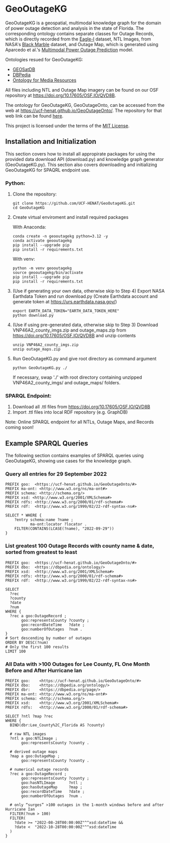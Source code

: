 # GeoOutageKG

GeoOutageKG is a geospatial, multimodal knowledge graph for the domain of power outage detection and analysis in the state of Florida. The corresponding ontology contains separate classes for Outage Records, which is directly recorded from the [Eagle-I](https://doi.org/10.13139/ORNLNCCS/1975202) dataset, NTL Images, from NASA's [Black Marble](https://doi.org/10.1016/j.rse.2018.03.017) dataset, and Outage Map, which is generated using Aparcedo et al.'s [Multimodal Power Outage Prediction](https://doi.org/10.48550/arXiv.2410.00017) model.

Ontologies resued for GeoOutageKG:
- [GEOSatDB](https://doi.org/10.1080/20964471.2024.2331992)
- [DBPedia](https://www.dbpedia.org/)
- [Ontology for Media Resources](https://www.w3.org/ns/ma-ont)

All files including NTL and Outage Map imagery can be found on our OSF repository at https://doi.org/10.17605/OSF.IO/QVD8B.

The ontology for GeoOutageKG, GeoOutageOnto, can be accessed from the web at https://ucf-henat.github.io/GeoOutageOnto/. The repository for that web link can be found [here](https://github.com/UCF-HENAT/GeoOutageOnto).

This project is licensed under the terms of the [MIT License](./LICENSE).

## Installation and Initialization

This section covers how to install all appropirate packages for using the provided data download API (download.py) and knowledge graph generator (GeoOutageKG.py). This section also covers downloading and initializing GeoOutageKG for SPAQRL endpoint use.

### Python:
1. Clone the repository:

    ```
    git clone https://github.com/UCF-HENAT/GeoOutageKG.git
    cd GeoOutageKG
    ```

2. Create virtual enviroment and install required packages
    
    With Anaconda:
    ```
    conda create -n geooutagekg python=3.12 -y
    conda activate geooutagekg
    pip install --upgrade pip
    pip install -r requirements.txt
    ```

    With venv:
    ```
    python -m venv geooutagekg
    source geooutagekg/bin/activate
    pip install --upgrade pip
    pip install -r requirements.txt
    ```

3. (Use if generating your own data, otherwise skip to Step 4) Export NASA Earthdata Token and run download.py (Create Earthdata account and generate token at https://urs.earthdata.nasa.gov/)

    ```
    export EARTH_DATA_TOKEN="EARTH_DATA_TOKEN_HERE"
    python download.py
    ```

4. (Use if using pre-generated data, otherwise skip to Step 3) Download VNP46A2_county_imgs.zip and outage_maps.zip from https://doi.org/10.17605/OSF.IO/QVD8B and unzip contents

    ```
    unzip VNP46A2_county_imgs.zip
    unzip outage_maps.zip
    ```

5. Run GeoOutageKG.py and give root directory as command argument
    ```
    python GeoOutageKG.py ./
    ```

    If necessary, swap './' with root directory containing unzipped VNP46A2_county_imgs/ and outage_maps/ folders.

### SPARQL Endpoint:
1. Download all .ttl files from https://doi.org/10.17605/OSF.IO/QVD8B
2. Import .ttl files into local RDF repository (e.g. GraphDB)

Note: Online SPARQL endpoint for all NTLs, Outage Maps, and Records coming soon!

## Example SPARQL Queries
The following section contains examples of SPARQL queries using GeoOutageKG, showing use cases for the knowledge graph.

### Query all entries for 29 September 2022
```SPARQL
PREFIX goo:  <https://ucf-henat.github.io/GeoOutageOnto/#>
PREFIX ma-ont: <http://www.w3.org/ns/ma-ont#>
PREFIX schema: <http://schema.org/>
PREFIX xsd: <http://www.w3.org/2001/XMLSchema#>
PREFIX rdfs: <http://www.w3.org/2000/01/rdf-schema#>
PREFIX rdf:  <http://www.w3.org/1999/02/22-rdf-syntax-ns#>

SELECT * WHERE {
    ?entry schema:name ?name ;
    	   ma-ont:locator ?locator .
    FILTER(CONTAINS(LCASE(?name), "2022-09-29"))
}
```

### List greatest 100 Outage Records with county name & date, sorted from greatest to least
```SPARQL
PREFIX goo:  <https://ucf-henat.github.io/GeoOutageOnto/#>
PREFIX dbo:  <https://dbpedia.org/ontology/>
PREFIX xsd:  <http://www.w3.org/2001/XMLSchema#>
PREFIX rdfs: <http://www.w3.org/2000/01/rdf-schema#>
PREFIX rdf:  <http://www.w3.org/1999/02/22-rdf-syntax-ns#>

SELECT 
  ?rec   
  ?county 
  ?date
  ?num
WHERE {
  ?rec a goo:OutageRecord ;
       goo:representsCounty ?county ;
       goo:recordDateTime   ?date ;
       goo:numberOfOutages  ?num .
}
# Sort descending by number of outages
ORDER BY DESC(?num)
# Only the first 100 results
LIMIT 100
```

### All Data with >100 Outages for Lee County, FL One Month Before and After Hurricane Ian
```SPARQL
PREFIX goo:    <https://ucf-henat.github.io/GeoOutageOnto/#>
PREFIX dbo:    <https://dbpedia.org/ontology/>
PREFIX dbr:    <https://dbpedia.org/page/> 
PREFIX ma-ont: <http://www.w3.org/ns/ma-ont#>
PREFIX schema: <http://schema.org/>
PREFIX xsd:    <http://www.w3.org/2001/XMLSchema#>
PREFIX rdfs:   <http://www.w3.org/2000/01/rdf-schema#>

SELECT ?ntl ?map ?rec
WHERE {
  BIND(dbr:Lee_County%2C_Florida AS ?county)
    
  # raw NTL images
  ?ntl a goo:NTLImage ;
       goo:representsCounty ?county .

  # derived outage maps
  ?map a goo:OutageMap ;
       goo:representsCounty ?county .

  # numerical outage records
  ?rec a goo:OutageRecord ;
       goo:representsCounty ?county ;
       goo:hasNTLImage      ?ntl ;
       goo:hasOutageMap     ?map ;
       goo:recordDateTime   ?date ;
       goo:numberOfOutages  ?num .

  # only “surges” >100 outages in the 1-month windows before and after Hurricane Ian
  FILTER(?num > 100)
  FILTER(
    ?date >= "2022-08-28T00:00:00Z"^^xsd:dateTime &&
    ?date <  "2022-10-28T00:00:00Z"^^xsd:dateTime
  )
}
```
